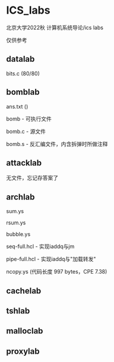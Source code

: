 # ICS_labs

北京大学2022秋 计算机系统导论/ics labs

仅供参考

## datalab

bits.c (80/80)

## bomblab

ans.txt ()

bomb - 可执行文件

bomb.c - 源文件

bomb.s - 反汇编文件，内含拆弹时所做注释

## attacklab

无文件，忘记存答案了

## archlab

sum.ys

rsum.ys

bubble.ys

seq-full.hcl - 实现iaddq与jm

pipe-full.hcl - 实现iaddq与"加载转发"

ncopy.ys (代码长度 997 bytes，CPE 7.38)

## cachelab

## tshlab

## malloclab

## proxylab
